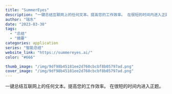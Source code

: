 ```yaml
---
title: "SummerEyes"
description: "一键总结互联网上的任何文本。提高您的工作效率。 在很短的时间内进入正题。"
author: "瑞东"
date: "2023-03-30"
tags:
  - "总结"
  - "摘要"
categories: application
series: "智能总结"
website_link: "https://summereyes.ai/"
color: "#666"

thumb_image: "/img/9df98b45181ee2d760cbcbf8b05797ad.png"
cover_image: "/img/9df98b45181ee2d760cbcbf8b05797ad.png"
---
```


一键总结互联网上的任何文本。提高您的工作效率。 在很短的时间内进入正题。